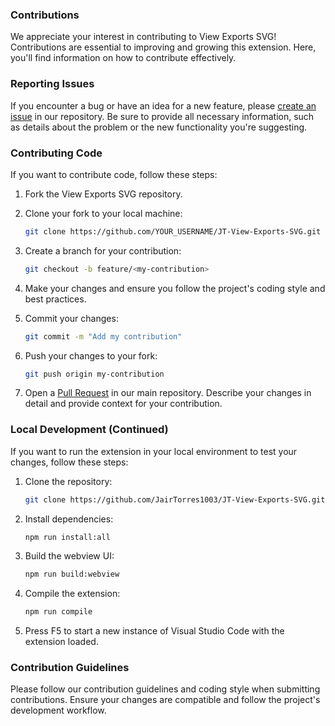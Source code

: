 ### Contributions

We appreciate your interest in contributing to View Exports SVG! Contributions are essential to improving and growing this extension. Here, you'll find information on how to contribute effectively.

### Reporting Issues

If you encounter a bug or have an idea for a new feature, please [create an issue](https://github.com/JairTorres1003/JT-View-Exports-SVG/issues) in our repository. Be sure to provide all necessary information, such as details about the problem or the new functionality you're suggesting.

### Contributing Code

If you want to contribute code, follow these steps:

1. Fork the View Exports SVG repository.

2. Clone your fork to your local machine:

   ```bash
   git clone https://github.com/YOUR_USERNAME/JT-View-Exports-SVG.git
   ```

3. Create a branch for your contribution:

   ```bash
   git checkout -b feature/<my-contribution>
   ```

4. Make your changes and ensure you follow the project's coding style and best practices.

5. Commit your changes:

   ```bash
   git commit -m "Add my contribution"
   ```

6. Push your changes to your fork:

   ```bash
   git push origin my-contribution
   ```

7. Open a [Pull Request](https://github.com/JairTorres1003/JT-View-Exports-SVG/pulls) in our main repository. Describe your changes in detail and provide context for your contribution.

### Local Development (Continued)

If you want to run the extension in your local environment to test your changes, follow these steps:

1. Clone the repository:

   ```bash
   git clone https://github.com/JairTorres1003/JT-View-Exports-SVG.git
   ```

2. Install dependencies:

   ```bash
   npm run install:all
   ```

3. Build the webview UI:

   ```bash
   npm run build:webview
   ```

4. Compile the extension:

   ```bash
   npm run compile
   ```

5. Press F5 to start a new instance of Visual Studio Code with the extension loaded.

### Contribution Guidelines

Please follow our contribution guidelines and coding style when submitting contributions. Ensure your changes are compatible and follow the project's development workflow.

